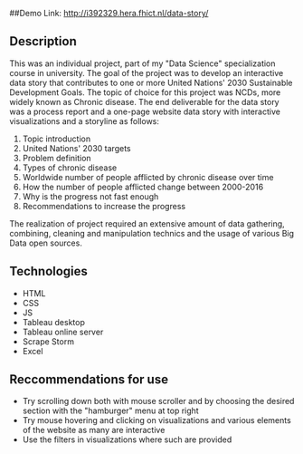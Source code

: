 ﻿##Demo
Link: http://i392329.hera.fhict.nl/data-story/

## Description
This was an individual project, part of my "Data Science" specialization course in university. The goal of the project was to develop an interactive data story that contributes to one or more United Nations' 2030 Sustainable Development Goals. The topic of choice for this project was NCDs, more widely known as Chronic disease. The end deliverable for the data story was a process report and a one-page website data story with interactive visualizations and a storyline as follows:
1. Topic introduction
2. United Nations' 2030 targets
3. Problem definition
4. Types of chronic disease
5. Worldwide number of people afflicted by chronic disease over time
6. How the number of people afflicted change between 2000-2016
7. Why is the progress not fast enough
8. Recommendations to increase the progress

The realization of project required an extensive amount of data gathering, combining, cleaning and manipulation technics and the usage of various Big Data open sources. 

## Technologies
- HTML
- CSS
- JS
- Tableau desktop
- Tableau online server
- Scrape Storm
- Excel


## Reccommendations for use
- Try scrolling down both with mouse scroller and by choosing the desired section with the "hamburger" menu at top right
- Try mouse hovering and clicking on visualizations and various elements of the website as many are interactive
- Use the filters in visualizations where such are provided
